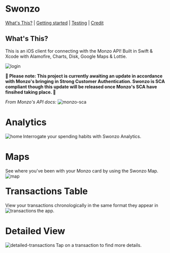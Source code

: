 # Swonzo

[What's This?](#whats-this) | [Getting started](#getting-started) | [Testing](#Testing)  | [Credit](#Credit) 

## What's This?

This is an iOS client for connecting with the Monzo API! Built in Swift & Xcode with Alamofire, Charts, Disk, Google Maps & Lottie.

<img src="../master/Swonzo/Mockups/login.png" alt="login"/>

**🚧 Please note: This project is currently awaiting an update in accordance with Monzo's bringing in Strong Customer Authentication. Swonzo is SCA compliant though this update will be released once Monzo's SCA have finsihed taking place. 🚧**

*From Monzo's API docs:*
<img src="../master/Swonzo/Mockups/SCA.png" alt="monzo-sca"/>

# Analytics
Interrogate your spending habits with Swonzo Analytics.
<img align="left" src="../master/Swonzo/Mockups/home.png" alt="home">

# Maps 
See where you've been with your Monzo card by using the Swonzo Map.
<img align="left" src="../master/Swonzo/Mockups/map.png" alt="map">

# Transactions Table
View your transactions chronologically in the same format they appear in the app.
<img align="left" src="../master/Swonzo/Mockups/transactions.png" alt="transactions">

# Detailed View
Tap on a transaction to find more details.
<img align="left" src="../master/Swonzo/Mockups/detailedTransactions.png" alt="detailed-transactions">

